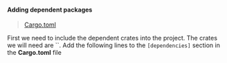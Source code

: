 #### Adding dependent packages
>[Cargo.toml](https://github.com/dsietz/rust-daas/blob/master/Cargo.toml)

First we need to include the dependent crates into the project. The crates we will need are ``. Add the following lines to the `[dependencies]` section in the **Cargo.toml** file  

```

```